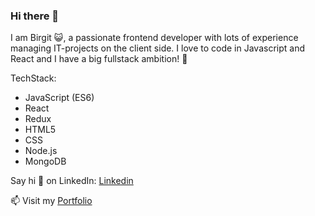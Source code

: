 ### Hi there 👋

I am Birgit :smiley_cat:, a passionate frontend developer with lots of experience managing IT-projects on the client side. I love to code in Javascript and React and I have a big fullstack ambition! :construction_worker:

TechStack:
- JavaScript (ES6) 
- React 
- Redux
- HTML5
- CSS 
- Node.js
- MongoDB 


Say hi 👋 on LinkedIn: [Linkedin](https://www.linkedin.com/in/birgit-nehrwein-9b4656194/)

 📫 Visit my [Portfolio](https://www.nehrwein.com/)



<!--
**nehrwein/nehrwein** is a ✨ _special_ ✨ repository because its `README.md` (this file) appears on your GitHub profile.


Here are some ideas to get you started:

- 🔭 I’m currently working on ...
- 🌱 I’m currently learning ...
- 👯 I’m looking to collaborate on ...
- 🤔 I’m looking for help with ...
- 💬 Ask me about ...
- 📫 How to reach me: ...
- 😄 Pronouns: ...
- ⚡ Fun fact: ...
-->
